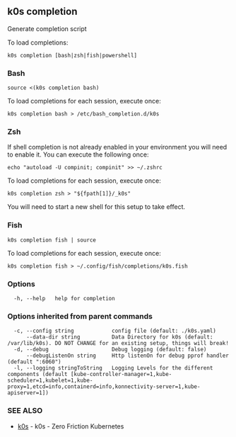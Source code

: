 ## k0s completion

Generate completion script

To load completions:
```
k0s completion [bash|zsh|fish|powershell]
```

### Bash
```
source <(k0s completion bash)
```
To load completions for each session, execute once:
```
k0s completion bash > /etc/bash_completion.d/k0s
```

### Zsh

If shell completion is not already enabled in your environment you will need to enable it. You can execute the following once:
```
echo "autoload -U compinit; compinit" >> ~/.zshrc
```
To load completions for each session, execute once:
```
k0s completion zsh > "${fpath[1]}/_k0s"
```
You will need to start a new shell for this setup to take effect.

### Fish
```
k0s completion fish | source
```
To load completions for each session, execute once:
```
k0s completion fish > ~/.config/fish/completions/k0s.fish
```

### Options

```
  -h, --help   help for completion
```

### Options inherited from parent commands

```
  -c, --config string            config file (default: ./k0s.yaml)
      --data-dir string          Data Directory for k0s (default: /var/lib/k0s). DO NOT CHANGE for an existing setup, things will break!
  -d, --debug                    Debug logging (default: false)
      --debugListenOn string     Http listenOn for debug pprof handler (default ":6060")
  -l, --logging stringToString   Logging Levels for the different components (default [kube-controller-manager=1,kube-scheduler=1,kubelet=1,kube-proxy=1,etcd=info,containerd=info,konnectivity-server=1,kube-apiserver=1])
```

### SEE ALSO

* [k0s](k0s.md)	 - k0s - Zero Friction Kubernetes

